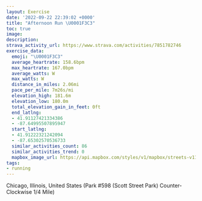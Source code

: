 ```yaml
---
layout: Exercise
date: '2022-09-22 22:39:02 +0000'
title: "Afternoon Run \U0001F3C3"
toc: true
image:
description:
strava_activity_url: https://www.strava.com/activities/7851782746
exercise_data:
  emoji: "\U0001F3C3"
  average_heartrate: 158.6bpm
  max_heartrate: 167.0bpm
  average_watts: W
  max_watts: W
  distance_in_miles: 2.06mi
  pace_per_mile: 7m26s/mi
  elevation_high: 181.6m
  elevation_low: 180.0m
  total_elevation_gain_in_feet: 0ft
  end_latlng:
  - 41.91127421334386
  - -87.64995507895947
  start_latlng:
  - 41.91222321242094
  - -87.65302570536733
  similar_activities_count: 86
  similar_activities_trend: 0
  mapbox_image_url: https://api.mapbox.com/styles/v1/mapbox/streets-v11/static/path-5+787af2-1.0(e%7Bx~F~k~uOAgBLu%40Zi%40P%7D%40JKf%40ULKJQLi%40CqBCk%40B_AGM%40CZKDuE%3FwCIiDI_B%40eASqAGW%3FSBQHWd%40q%40%40WPULEL%3FRD%5ERNPJZB%7C%40GlABvALp%40PJL%3Fr%40M%5C%3FREHGR_%40HU%3FMGaDEWGK%5DS%5BEk%40D%5DHQJSx%40Bl%40A%60CDVDLPLLBRAh%40Kj%40%3FNINOJU%40OA%5DIaA%3FoAGWU%5DOGI%3F%7D%40FODKDSRMb%40CT%3F%7CA%40x%40B%5CJVFDHB%60%40BZC%7C%40QNIJSBm%40CqCCSO_%40QOWCgADQJ%5Bj%40EVIxD%40FLL%5CJPBN%3FdAO%60%40%5DLUDWEsA%3Fi%40Ee%40IWYWe%40Io%40%40_BCoAQQ%40MBQJIHEVBtBEh%40%3FV%40HJPj%40d%40FJDXMf%40i%40p%40K%5E%3FVNt%40JTBLKhA%3Fd%40Kz%40JBFHBVMdBAv%40),pin-s-s+e5b22e(-87.65136,41.91171),pin-s-f+89ae00(-87.64823000000001,41.91099000000002)/auto/800x800?access_token=pk.eyJ1Ijoiam9zaGJlY2ttYW4iLCJhIjoiY205eWR2aDd1MWZ6djJrbXc4a3M0bWZleiJ9.XiG9OWkNcZk2QzjJbxLB4A
tags:
- running
---
```




Chicago, Illinois, United States (Park #598 (Scott Street Park) Counter-Clockwise 1/4 Mile)
